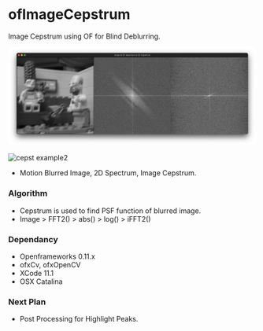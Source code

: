 # ofImageCepstrum
Image Cepstrum using OF for Blind Deblurring.

![cepst example]( https://github.com/bemoregt/ofImageCepstrum/blob/master/shot1.png "example")

![cepst example2]( https://github.com/bemoregt/ofImageCepstrum/blob/master/sho21.png "example2")
- Motion Blurred Image, 2D Spectrum, Image Cepstrum.

### Algorithm
- Cepstrum is used to find PSF function of blurred image.
- Image > FFT2() > abs() > log() > iFFT2()

### Dependancy
- Openframeworks 0.11.x
- ofxCv, ofxOpenCV
- XCode 11.1
- OSX Catalina

### Next Plan
- Post Processing for Highlight Peaks.
